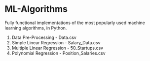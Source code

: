 # ML-Algorithms
Fully functional implementations of the most popularly used machine learning algorithms, in Python.
1.  Data Pre-Processing - Data.csv
2.  Simple Linear Regression - Salary_Data.csv
3.  Multiple Linear Regression - 50_Startups.csv
4.  Polynomial Regression - Position_Salaries.csv
